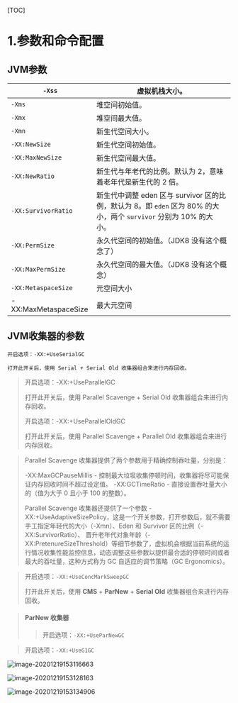 [TOC]



# 1.参数和命令配置



## JVM参数



| `-Xss`               | 虚拟机栈大小。                                               |
| -------------------- | ------------------------------------------------------------ |
| `-Xms`               | 堆空间初始值。                                               |
| `-Xmx`               | 堆空间最大值。                                               |
| `-Xmn`               | 新生代空间大小。                                             |
| `-XX:NewSize`        | 新生代空间初始值。                                           |
| `-XX:MaxNewSize`     | 新生代空间最大值。                                           |
| `-XX:NewRatio`       | 新生代与年老代的比例。默认为 2，意味着老年代是新生代的 2 倍。 |
| `-XX:SurvivorRatio`  | 新生代中调整 eden 区与 survivor 区的比例，默认为 8。即 `eden` 区为 80% 的大小，两个 `survivor` 分别为 10% 的大小。 |
| `-XX:PermSize`       | 永久代空间的初始值。（JDK8 没有这个概念了）                  |
| `-XX:MaxPermSize`    | 永久代空间的最大值。（JDK8 没有这个概念）                    |
| `-XX:MetaspaceSize`  | 元空间大小                                                   |
| -XX:MaxMetaspaceSize | 最大元空间                                                   |





## JVM收集器的参数



```
开启选项：-XX:+UseSerialGC

打开此开关后，使用 Serial + Serial Old 收集器组合来进行内存回收。
```



> 开启选项：-XX:+UseParallelGC
>
> 打开此开关后，使用 Parallel Scavenge + Serial Old 收集器组合来进行内存回收。
>
> 开启选项：-XX:+UseParallelOldGC
>
> 打开此开关后，使用 Parallel Scavenge + Parallel Old 收集器组合来进行内存回收。



> Parallel Scavenge 收集器提供了两个参数用于精确控制吞吐量，分别是：
>
> -XX:MaxGCPauseMillis - 控制最大垃圾收集停顿时间，收集器将尽可能保证内存回收时间不超过设定值。
> -XX:GCTimeRatio - 直接设置吞吐量大小的（值为大于 0 且小于 100 的整数）。
>
> Parallel Scavenge 收集器还提供了一个参数 -XX:+UseAdaptiveSizePolicy，这是一个开关参数，打开参数后，就不需要手工指定年轻代的大小（-Xmn）、Eden 和 Survivor 区的比例（-XX:SurvivorRatio）、
> 晋升老年代对象年龄（-XX:PretenureSizeThreshold）等细节参数了，虚拟机会根据当前系统的运行情况收集性能监控信息，动态调整这些参数以提供最合适的停顿时间或者最大的吞吐量，这种方式称为 GC 自适应的调节策略（GC Ergonomics）。



> 开启选项：`-XX:+UseConcMarkSweepGC`
>
> 打开此开关后，使用 **CMS** + **ParNew** + **Serial Old** 收集器组合来进行内存回收。



> #### ParNew 收集器
>
> > 开启选项：`-XX:+UseParNewGC`



> 开启选项：`-XX:+UseG1GC`

![image-20201219153116663](https://xiaoboblog-bucket.oss-cn-hangzhou.aliyuncs.com/blog/image-20201219153116663.png)

![image-20201219153128163](https://xiaoboblog-bucket.oss-cn-hangzhou.aliyuncs.com/blog/image-20201219153128163.png)

![image-20201219153134906](https://xiaoboblog-bucket.oss-cn-hangzhou.aliyuncs.com/blog/image-20201219153134906.png)